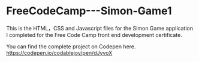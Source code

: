 # FreeCodeCamp---Simon-Game1

This is the HTML，CSS and Javascript files for the Simon Game application I completed for the Free Code Camp front end development certificate.

You can find the complete project on Codepen here. https://codepen.io/codablejoy/pen/dJyvoX
